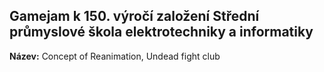 ## Gamejam k 150. výročí založení Střední průmyslové škola elektrotechniky a informatiky
**Název:** Concept of Reanimation, Undead fight club
